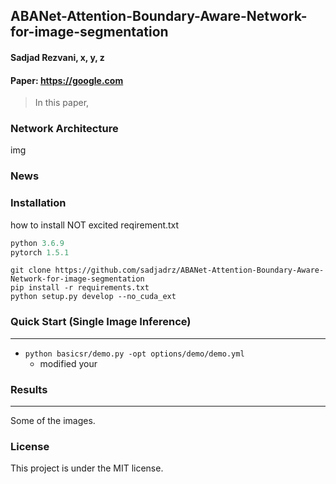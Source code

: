 ABANet-Attention-Boundary-Aware-Network-for-image-segmentation
---
#### Sadjad Rezvani, x, y, z
#### Paper: https://google.com
> In this paper,

### Network Architecture
img

### News

### Installation
how to  install
NOT excited reqirement.txt 

```python
python 3.6.9
pytorch 1.5.1
```
```
git clone https://github.com/sadjadrz/ABANet-Attention-Boundary-Aware-Network-for-image-segmentation
pip install -r requirements.txt
python setup.py develop --no_cuda_ext
```

### Quick Start (Single Image Inference)
---
* ```python basicsr/demo.py -opt options/demo/demo.yml```
  * modified your
 
### Results
---
Some of the images.

### License

This project is under the MIT license.
